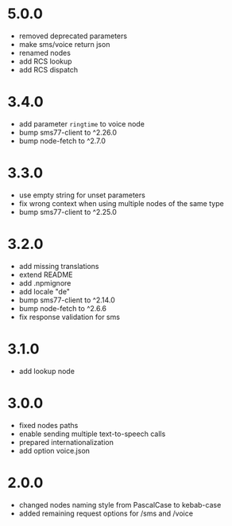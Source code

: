5.0.0
==================
* removed deprecated parameters
* make sms/voice return json
* renamed nodes
* add RCS lookup
* add RCS dispatch

3.4.0
==================
* add parameter `ringtime` to voice node
* bump sms77-client to ^2.26.0
* bump node-fetch to ^2.7.0

3.3.0
==================
* use empty string for unset parameters
* fix wrong context when using multiple nodes of the same type
* bump sms77-client to ^2.25.0

3.2.0
==================
* add missing translations
* extend README
* add .npmignore
* add locale "de"
* bump sms77-client to ^2.14.0
* bump node-fetch to ^2.6.6
* fix response validation for sms

3.1.0
==================
* add lookup node

3.0.0
==================
* fixed nodes paths
* enable sending multiple text-to-speech calls
* prepared internationalization
* add option voice.json

2.0.0
==================
  * changed nodes naming style from PascalCase to kebab-case
  * added remaining request options for /sms and /voice
